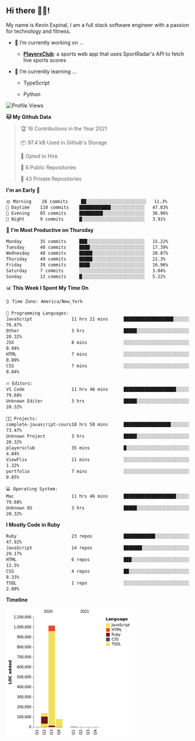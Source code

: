 ## Hi there 👋🏽!

My name is Kevin Espinal, I am a full stack software engineer with a passion for technology and fitness.

- 🔭 I’m currently working on ...

     - **[PlayersClub](https://playersclub.herokuapp.com/#/)**: a sports web app that uses SportRadar's API to fetch live sports scores

- 🌱 I’m currently learning ...

     - TypeScript
     
     - Python
     
<!--START_SECTION:waka-->
![Profile Views](http://img.shields.io/badge/Profile%20Views-55-blue)

**🐱 My Github Data** 

> 🏆 16 Contributions in the Year 2021
 > 
> 📦 97.4 kB Used in Github's Storage 
 > 
> 💼 Opted to Hire
 > 
> 📜 6 Public Repositories 
 > 
> 🔑 43 Private Repositories  
 > 
**I'm an Early 🐤** 

```text
🌞 Morning    26 commits     ██░░░░░░░░░░░░░░░░░░░░░░░   11.3% 
🌆 Daytime    110 commits    ████████████░░░░░░░░░░░░░   47.83% 
🌃 Evening    85 commits     █████████░░░░░░░░░░░░░░░░   36.96% 
🌙 Night      9 commits      █░░░░░░░░░░░░░░░░░░░░░░░░   3.91%

```
📅 **I'm Most Productive on Thursday** 

```text
Monday       35 commits     ███░░░░░░░░░░░░░░░░░░░░░░   15.22% 
Tuesday      40 commits     ████░░░░░░░░░░░░░░░░░░░░░   17.39% 
Wednesday    48 commits     █████░░░░░░░░░░░░░░░░░░░░   20.87% 
Thursday     49 commits     █████░░░░░░░░░░░░░░░░░░░░   21.3% 
Friday       39 commits     ████░░░░░░░░░░░░░░░░░░░░░   16.96% 
Saturday     7 commits      ░░░░░░░░░░░░░░░░░░░░░░░░░   3.04% 
Sunday       12 commits     █░░░░░░░░░░░░░░░░░░░░░░░░   5.22%

```


📊 **This Week I Spent My Time On** 

```text
⌚︎ Time Zone: America/New_York

💬 Programming Languages: 
JavaScript               11 hrs 21 mins      ███████████████████░░░░░░   76.87% 
Other                    3 hrs               █████░░░░░░░░░░░░░░░░░░░░   20.32% 
JSX                      8 mins              ░░░░░░░░░░░░░░░░░░░░░░░░░   0.94% 
HTML                     7 mins              ░░░░░░░░░░░░░░░░░░░░░░░░░   0.89% 
CSS                      7 mins              ░░░░░░░░░░░░░░░░░░░░░░░░░   0.84%

🔥 Editors: 
VS Code                  11 hrs 46 mins      ████████████████████░░░░░   79.68% 
Unknown Editor           3 hrs               █████░░░░░░░░░░░░░░░░░░░░   20.32%

🐱‍💻 Projects: 
complete-javascript-cours10 hrs 50 mins      ██████████████████░░░░░░░   73.47% 
Unknown Project          3 hrs               █████░░░░░░░░░░░░░░░░░░░░   20.32% 
playersclub              35 mins             █░░░░░░░░░░░░░░░░░░░░░░░░   4.04% 
ViewFlix                 11 mins             ░░░░░░░░░░░░░░░░░░░░░░░░░   1.32% 
portfolio                7 mins              ░░░░░░░░░░░░░░░░░░░░░░░░░   0.85%

💻 Operating System: 
Mac                      11 hrs 46 mins      ████████████████████░░░░░   79.68% 
Unknown OS               3 hrs               █████░░░░░░░░░░░░░░░░░░░░   20.32%

```

**I Mostly Code in Ruby** 

```text
Ruby                     23 repos            ████████████░░░░░░░░░░░░░   47.92% 
JavaScript               14 repos            ███████░░░░░░░░░░░░░░░░░░   29.17% 
HTML                     6 repos             ███░░░░░░░░░░░░░░░░░░░░░░   12.5% 
CSS                      4 repos             ██░░░░░░░░░░░░░░░░░░░░░░░   8.33% 
TSQL                     1 repo              ░░░░░░░░░░░░░░░░░░░░░░░░░   2.08%

```


**Timeline**

![Chart not found](https://raw.githubusercontent.com/espinalk212/espinalk212/main/charts/bar_graph.png) 


<!--END_SECTION:waka-->


<!--
**espinalk212/espinalk212** is a ✨ _special_ ✨ repository because its `README.md` (this file) appears on your GitHub profile.

Here are some ideas to get you started:

- 🔭 I’m currently working on ...
- 🌱 I’m currently learning ...
- 👯 I’m looking to collaborate on ...
- 🤔 I’m looking for help with ...
- 💬 Ask me about ...
- 📫 How to reach me: ...
- 😄 Pronouns: ...
- ⚡ Fun fact: ...
-->
